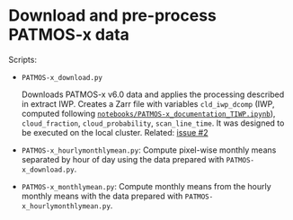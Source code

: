 # Download and pre-process PATMOS-x data

Scripts:

- `PATMOS-x_download.py`

  Downloads PATMOS-x v6.0 data and applies the processing described in extract IWP. Creates a Zarr file with variables `cld_iwp_dcomp` (IWP, computed following [`notebooks/PATMOS-x_documentation_TIWP.ipynb`](../../notebooks/patmosx/PATMOS-x_documentation_TIWP.ipynb)), `cloud_fraction`, `cloud_probability`, `scan_line_time`. It was designed to be executed on the local cluster. Related: [issue #2](https://github.com/SEE-GEO/ccic_climate_record_analysis/issues/2#issuecomment-1895586527)

- `PATMOS-x_hourlymonthlymean.py`: Compute pixel-wise monthly means separated by hour of day using the data prepared with `PATMOS-x_download.py`.

- `PATMOS-x_monthlymean.py`: Compute monthly means from the hourly monthly means with the data prepared with `PATMOS-x_hourlymonthlymean.py`.
